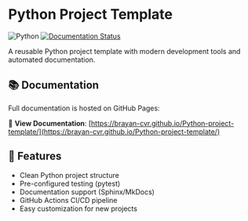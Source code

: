 # Python Project Template

![Python](https://img.shields.io/badge/python-3.8%2B-blue)
[![Documentation Status](https://img.shields.io/badge/docs-latest-brightgreen)](https://brayan-cvr.github.io/Python-project-template/)

A reusable Python project template with modern development tools and automated documentation.

## 📚 Documentation

Full documentation is hosted on GitHub Pages:

🔗 **View Documentation**: [https://brayan-cvr.github.io/Python-project-template/](https://brayan-cvr.github.io/Python-project-template/)

## 🚀 Features

- Clean Python project structure
- Pre-configured testing (pytest)
- Documentation support (Sphinx/MkDocs)
- GitHub Actions CI/CD pipeline
- Easy customization for new projects